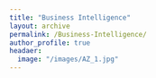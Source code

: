 ```yaml
---
title: "Business Intelligence"
layout: archive
permalink: /Business-Intelligence/
author_profile: true
headaer:
  image: "/images/AZ_1.jpg"
---
```


